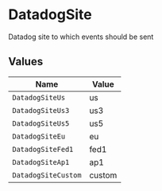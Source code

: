 # DatadogSite

Datadog site to which events should be sent


## Values

| Name                | Value               |
| ------------------- | ------------------- |
| `DatadogSiteUs`     | us                  |
| `DatadogSiteUs3`    | us3                 |
| `DatadogSiteUs5`    | us5                 |
| `DatadogSiteEu`     | eu                  |
| `DatadogSiteFed1`   | fed1                |
| `DatadogSiteAp1`    | ap1                 |
| `DatadogSiteCustom` | custom              |